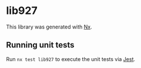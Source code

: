 # lib927

This library was generated with [Nx](https://nx.dev).

## Running unit tests

Run `nx test lib927` to execute the unit tests via [Jest](https://jestjs.io).
